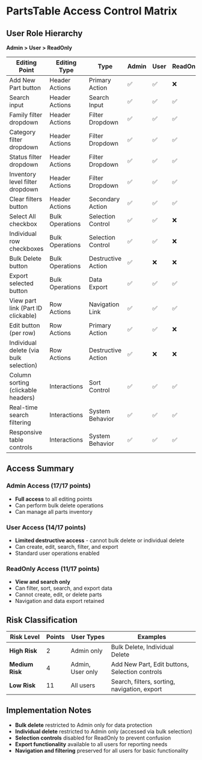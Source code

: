# PartsTable Access Control Matrix

## User Role Hierarchy
**Admin > User > ReadOnly**

| Editing Point | Editing Type | Type | Admin | User | ReadOnly |
|---------------|--------------|------|-------|------|----------|
| Add New Part button | Header Actions | Primary Action | ✅ | ✅ | ❌ |
| Search input | Header Actions | Search Input | ✅ | ✅ | ✅ |
| Family filter dropdown | Header Actions | Filter Dropdown | ✅ | ✅ | ✅ |
| Category filter dropdown | Header Actions | Filter Dropdown | ✅ | ✅ | ✅ |
| Status filter dropdown | Header Actions | Filter Dropdown | ✅ | ✅ | ✅ |
| Inventory level filter dropdown | Header Actions | Filter Dropdown | ✅ | ✅ | ✅ |
| Clear filters button | Header Actions | Secondary Action | ✅ | ✅ | ✅ |
| Select All checkbox | Bulk Operations | Selection Control | ✅ | ✅ | ❌ |
| Individual row checkboxes | Bulk Operations | Selection Control | ✅ | ✅ | ❌ |
| Bulk Delete button | Bulk Operations | Destructive Action | ✅ | ❌ | ❌ |
| Export selected button | Bulk Operations | Data Export | ✅ | ✅ | ✅ |
| View part link (Part ID clickable) | Row Actions | Navigation Link | ✅ | ✅ | ✅ |
| Edit button (per row) | Row Actions | Primary Action | ✅ | ✅ | ❌ |
| Individual delete (via bulk selection) | Row Actions | Destructive Action | ✅ | ❌ | ❌ |
| Column sorting (clickable headers) | Interactions | Sort Control | ✅ | ✅ | ✅ |
| Real-time search filtering | Interactions | System Behavior | ✅ | ✅ | ✅ |
| Responsive table controls | Interactions | System Behavior | ✅ | ✅ | ✅ |

## Access Summary

### Admin Access (17/17 points)
- **Full access** to all editing points
- Can perform bulk delete operations
- Can manage all parts inventory

### User Access (14/17 points)
- **Limited destructive access** - cannot bulk delete or individual delete
- Can create, edit, search, filter, and export
- Standard user operations enabled

### ReadOnly Access (11/17 points)
- **View and search only** 
- Can filter, sort, search, and export data
- Cannot create, edit, or delete parts
- Navigation and data export retained

## Risk Classification

| Risk Level | Points | User Types | Examples |
|------------|--------|------------|----------|
| **High Risk** | 2 | Admin only | Bulk Delete, Individual Delete |
| **Medium Risk** | 4 | Admin, User only | Add New Part, Edit buttons, Selection controls |
| **Low Risk** | 11 | All users | Search, filters, sorting, navigation, export |

## Implementation Notes

- **Bulk delete** restricted to Admin only for data protection
- **Individual delete** restricted to Admin only (accessed via bulk selection)
- **Selection controls** disabled for ReadOnly to prevent confusion
- **Export functionality** available to all users for reporting needs
- **Navigation and filtering** preserved for all users for basic functionality